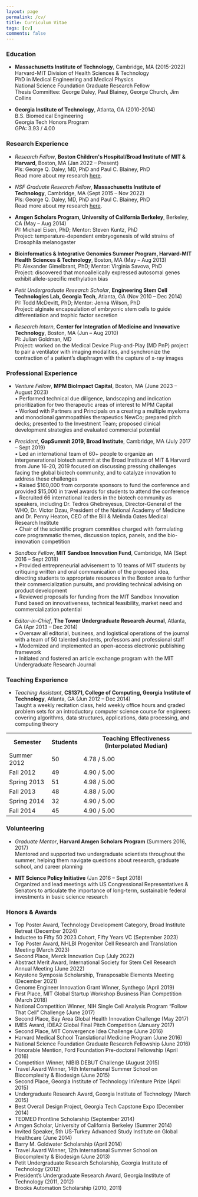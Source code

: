 ```yaml
---
layout: page
permalink: /cv/
title: Curriculum Vitae
tags: [cv]
comments: false
---
```


### Education

* <b>Massachusetts Institute of Technology</b>, Cambridge, MA (2015-2022)<br>
Harvard-MIT Division of Health Sciences & Technology<br>
PhD in Medical Engineering and Medical Physics<br>
National Science Foundation Graduate Research Fellow<br>
Thesis Committee: George Daley, Paul Blainey, George Church, Jim Collins

* <b>Georgia Institute of Technology</b>, Atlanta, GA (2010-2014)<br>
B.S. Biomedical Engineering<br>
Georgia Tech Honors Program<br>
GPA: 3.93 / 4.00<br>


### Research Experience

* <i>Research Fellow</i>, <b>Boston Children's Hospital/Broad Institute of MIT & Harvard</b>, Boston, MA (Jan 2022 – Present) <br>
PIs: George Q. Daley, MD, PhD and Paul C. Blainey, PhD <br>
Read more about my research <a href="{{ site.url }}/research" target="_blank">here</a>.

* <i>NSF Graduate Research Fellow</i>, <b>Massachusetts Institute of Technology</b>, Cambridge, MA (Sept 2015 – Nov 2022) <br>
PIs: George Q. Daley, MD, PhD and Paul C. Blainey, PhD <br>
Read more about my research <a href="{{ site.url }}/research" target="_blank">here</a>.

* <b>Amgen Scholars Program, University of California Berkeley</b>, Berkeley, CA (May – Aug 2014) <br>
PI: Michael Eisen, PhD; Mentor: Steven Kuntz, PhD <br>
Project: temperature-dependent embryogenesis of wild strains of Drosophila melanogaster

* <b>Bioinformatics & Integrative Genomics Summer Program, Harvard-MIT Health Sciences & Technology</b>, Boston, MA (May – Aug 2013) <br>
PI: Alexander Gimelbrant, PhD; Mentor: Virginia Savova, PhD <br>
Project: discovered that monoallelically expressed autosomal genes exhibit allele-specific methylation bias 

* <i>Petit Undergraduate Research Scholar</i>, <b>Engineering Stem Cell Technologies Lab, Georgia Tech</b>, Atlanta, GA (Nov 2010 – Dec 2014) <br>
PI: Todd McDevitt, PhD; Mentor: Jenna Wilson, PhD <br>
Project: alginate encapsulation of embryonic stem cells to guide differentiation and trophic factor secretion

* <i>Research Intern</i>, <b>Center for Integration of Medicine and Innovative Technology</b>, Boston, MA (Jun – Aug 2010) <br>
PI: Julian Goldman, MD <br>
Project: worked on the Medical Device Plug-and-Play (MD PnP) project to pair a ventilator with imaging modalities, and synchronize the contraction of a patient’s diaphragm with the capture of x-ray images


### Professional Experience

* <i>Venture Fellow</i>, <b>MPM BioImpact Capital</b>, Boston, MA (June 2023 – August 2023) <br>
• Performed technical due diligence, landscaping and indication prioritization for two therapeutic areas of interest to MPM Capital <br>
• Worked with Partners and Principals on a creating a multiple myeloma and monoclonal gammopathies therapeutics NewCo; prepared pitch decks; presented to the Investment Team; proposed clinical development strategies and evaluated commercial potential

* <i>President</i>, <b>GapSummit 2019, Broad Institute</b>, Cambridge, MA (July 2017 – Sept 2019) <br>
• Led an international team of 60+ people to organize an intergenerational biotech summit at the Broad Institute of MIT & Harvard from June 16-20, 2019 focused on discussing pressing challenges facing the global biotech community, and to catalyze innovation to address these challenges <br>
• Raised $160,000 from corporate sponsors to fund the conference and provided $15,000 in travel awards for students to attend the conference <br>
• Recruited 66 international leaders in the biotech community as speakers, including Dr. Tedros Ghebreyesus, Director-General of the WHO, Dr. Victor Dzau, President of the National Academy of Medicine and Dr. Penny Heaton, CEO of the Bill & Melinda Gates Medical Research Institute  <br>
• Chair of the scientific program committee charged with formulating core programmatic themes, discussion topics, panels, and the bio-innovation competition

* <i>Sandbox Fellow</i>, <b>MIT Sandbox Innovation Fund</b>, Cambridge, MA (Sept 2016 – Sept 2018) <br>
• Provided entrepreneurial advisement to 10 teams of MIT students by critiquing written and oral communication of the proposed idea, directing students to appropriate resources in the Boston area to further their commercialization pursuits, and providing technical advising on product development <br>
• Reviewed proposals for funding from the MIT Sandbox Innovation Fund based on innovativeness, technical feasibility, market need and commercialization potential 

* <i>Editor-in-Chief</i>, <b>The Tower Undergraduate Research Journal</b>, Atlanta, GA (Apr 2013 – Dec 2014) <br>
• Oversaw all editorial, business, and logistical operations of the journal with a team of 50 talented students, professors and professional staff <br>
• Modernized and implemented an open-access electronic publishing framework <br>
• Initiated and fostered an article exchange program with the MIT Undergraduate Research Journal


### Teaching Experience

* <i>Teaching Assistant</i>, <b>CS1371, College of Computing, Georgia Institute of Technology</b>, Atlanta, GA (Jun 2012 – Dec 2014) <br>
Taught a weekly recitation class, held weekly office hours and graded problem sets for an introductory computer science course for engineers covering algorithms, data structures, applications, data processing, and computing theory <br>

<table>
  <tr>
    <th>Semester</th>
    <th>Students</th>
    <th>Teaching Effectiveness (Interpolated Median)</th>
  </tr>
  <tr>
    <td>Summer 2012</td>
    <td>50</td>
    <td>4.78 / 5.00</td>
  </tr>
  <tr>
    <td>Fall 2012</td>
    <td>49</td>
    <td>4.90 / 5.00</td>
  </tr>
  <tr>
    <td>Spring 2013</td>
    <td>51</td>
    <td>4.98 / 5.00</td>
  </tr>
  <tr>
    <td>Fall 2013</td>
    <td>48</td>
    <td>4.88 / 5.00</td>
  </tr>
  <tr>
    <td>Spring 2014</td>
    <td>32</td>
    <td>4.90 / 5.00</td>
  </tr>
  <tr>
    <td>Fall 2014</td>
    <td>45</td>
    <td>4.90 / 5.00</td>
  </tr>
</table>


### Volunteering

* <i>Graduate Mentor</i>, <b>Harvard Amgen Scholars Program</b> (Summers 2016, 2017) <br>
Mentored and supported two undergraduate scientists throughout the summer, helping them navigate questions about research, graduate school, and career planning

* <b>MIT Science Policy Initiative</b> (Jan 2016 – Sept 2018) <br>
Organized and lead meetings with US Congressional Representatives & Senators to articulate the importance of long-term, sustainable federal investments in basic science research


### Honors & Awards

* Top Poster Award, Technology Development Category, Broad Institute Retreat (December 2024)
* Inductee to Fifty 50 2023 Cohort, Fifty Years VC (September 2023)
* Top Poster Award, NHLBI Progenitor Cell Research and Translation Meeting (March 2023)
* Second Place, Merck Innovation Cup (July 2022)
* Abstract Merit Award, International Society for Stem Cell Research Annual Meeting (June 2022)
* Keystone Symposia Scholarship, Transposable Elements Meeting (December 2021)
* Genome Engineer Innovation Grant Winner, Synthego (April 2019)
* First Place, MIT Global Startup Workshop Business Plan Competition (March 2018)
* National Competition Winner, NIH Single Cell Analysis Program “Follow That Cell” Challenge (June 2017)
* Second Place, Bay Area Global Health Innovation Challenge (May 2017)
* IMES Award, IDEA2 Global Final Pitch Competition (January 2017)
* Second Place, MIT Convergence Idea Challenge (June 2016)
* Harvard Medical School Translational Medicine Program (June 2016)
* National Science Foundation Graduate Research Fellowship (June 2016)
* Honorable Mention, Ford Foundation Pre-doctoral Fellowship (April 2016)
* Competition Winner, NIBIB DEBUT Challenge (August 2015)
* Travel Award Winner, 14th International Summer School on Biocomplexity & Biodesign (June 2015)
* Second Place, Georgia Institute of Technology InVenture Prize (April 2015)
* Undergraduate Research Award, Georgia Institute of Technology (March 2015)
* Best Overall Design Project, Georgia Tech Capstone Expo (December 2014)
* TEDMED Frontline Scholarship (September 2014)
* Amgen Scholar, University of California Berkeley (Summer 2014)
* Invited Speaker, 5th US-Turkey Advanced Study Institute on Global Healthcare (June 2014)
* Barry M. Goldwater Scholarship (April 2014)
* Travel Award Winner, 12th International Summer School on Biocomplexity & Biodesign (June 2013)
* Petit Undergraduate Research Scholarship, Georgia Institute of Technology (2012)
* President’s Undergraduate Research Award, Georgia Institute of Technology (2011, 2012)
* Brooks Automation Scholarship (2010, 2011)



